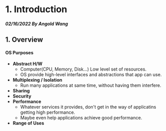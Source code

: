 # 1. Introduction

##### 02/16/2022 By Angold Wang

## 1. Overview

#### OS Purposes
* **Abstract H/W**
    * Computer(CPU, Memory, Disk...) Low level set of resources.
    * OS provide high-level interfaces and abstractions that app can use.
* **Multiplexing / Isolation**
    * Run many applications at same time, without having them interfere.
* **Sharing**
* **Security**
* **Performance**
    * Whatever services it provides, don't get in the way of applicatins getting high performance.
    * Maybe even help applications achieve good performance.
* **Range of Uses**

